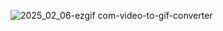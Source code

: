 
![2025_02_06-ezgif com-video-to-gif-converter](https://github.com/user-attachments/assets/609e6994-c494-4fae-b501-abfb6ca887e2)
